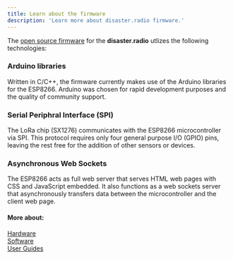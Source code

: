 ```yaml
---
title: Learn about the firmware
description: 'Learn more about disaster.radio firmware.'
---
```


The [open source firmware](https://github.com/sudomesh/disaster-radio) for the **disaster.radio** utlizes the following technologies:

### Arduino libraries 
Written in C/C++, the firmware currently makes use of the Arduino libraries for the ESP8266. Arduino was chosen for rapid development purposes and the quality of community support.  

### Serial Periphral Interface (SPI)
The LoRa chip (SX1276) communicates with the ESP8266 microcontroller via SPI. This protocol requires only four general purpose I/O (GPIO) pins, leaving the rest free for the addition of other sensors or devices.  

### Asynchronous Web Sockets
The ESP8266 acts as full web server that serves HTML web pages with CSS and JavaScript embedded. It also functions as a web sockets server that asynchronously transfers data between the microcontroller and the client web page. 

#### More about:  
[Hardware](/learn/hardware)  
[Software](/learn/software)  
[User Guides](/learn/user-guides)    
